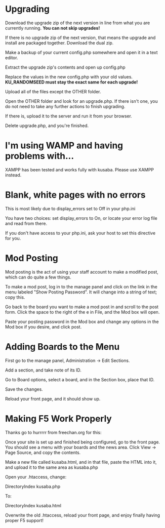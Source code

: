 # Upgrading #

Download the upgrade zip of the next version in line from what you are currently running.  **You can not skip upgrades!**

If there is no upgrade zip of the next version, that means the upgrade and install are packaged together.  Download the dual zip.

Make a backup of your current config.php somewhere and open it in a text editor.

Extract the upgrade zip's contents and open up config.php

Replace the values in the new config.php with your old values.  **KU\_RANDOMSEED must stay the exact same for each upgrade!**

Upload all of the files except the OTHER folder.

Open the OTHER folder and look for an upgrade.php.  If there isn't one, you do not need to take any further actions to finish upgrading.

If there is, upload it to the server and run it from your browser.

Delete upgrade.php, and you're finished.

# I'm using WAMP and having problems with... #

XAMPP has been tested and works fully with kusaba.  Please use XAMPP instead.

# Blank, white pages with no errors #

This is most likely due to display\_errors set to Off in your php.ini

You have two choices:  set display\_errors to On, or locate your error log file and read from there.

If you don't have access to your php.ini, ask your host to set this directive for you.

# Mod Posting #

Mod posting is the act of using your staff account to make a modified post, which can do quite a few things.

To make a mod post, log in to the manage panel and click on the link in the menu labeled "Show Posting Password".  It will change into a string of text;  copy this.

Go back to the board you want to make a mod post in and scroll to the post form.  Click the space to the right of the e in File, and the Mod box will open.

Paste your posting password in the Mod box and change any options in the Mod box if you desire, and click post.

# Adding Boards to the Menu #

First go to the manage panel, Administration -> Edit Sections.

Add a section, and take note of its ID.

Go to Board options, select a board, and in the Section box, place that ID.

Save the changes.

Reload your front page, and it should show up.

# Making F5 Work Properly #

Thanks go to hurrrrr from freechan.org for this:

Once your site is set up and finished being configured, go to the front page.  You should see a menu with your boards and the news area.  Click View -> Page Source, and copy the contents.

Make a new file called kusaba.html, and in that file, paste the HTML into it, and upload it to the same area as kusaba.php

Open your .htaccess, change:

DirectoryIndex kusaba.php

To:

DirectoryIndex kusaba.html

Overwrite the old .htaccess, reload your front page, and enjoy finally having proper F5 support!